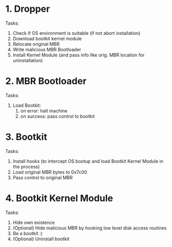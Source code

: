 # 1. Dropper

Tasks:
1. Check if OS environment is suitable (if not abort installation)
2. Download bootkit kernel module
3. Relocate original MBR
4. Write malicious MBR Bootloader
5. Install Kernel Module (and pass info like orig. MBR location for uninstallation)

# 2. MBR Bootloader

Tasks:
1. Load Bootkit:
	1. on error: halt machine
	2. on success: pass control to bootkit

# 3. Bootkit

Tasks:
1. Install hooks (to intercept OS bootup and load Bootkit Kernel Module in the process)
2. Load original MBR bytes to 0x7c00
3. Pass control to original MBR

# 4. Bootkit Kernel Module

Tasks:
1. Hide own existence
2. (Optional) Hide malicious MBR by hooking low level disk access routines
3. Be a bootkit :)
4. (Optional) Uninstall bootkit